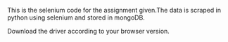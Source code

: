 This is the selenium code for the assignment given.The data is scraped in python using selenium and stored in mongoDB.

Download the driver according to your browser version.
